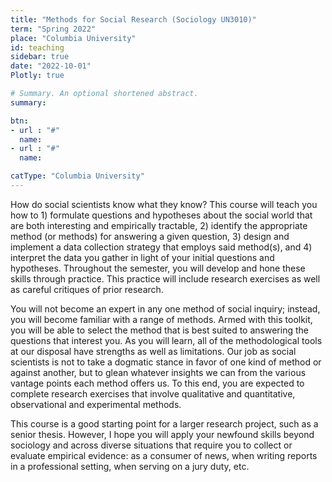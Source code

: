 ```yaml
---
title: "Methods for Social Research (Sociology UN3010)"
term: "Spring 2022"
place: "Columbia University"
id: teaching
sidebar: true
date: "2022-10-01"
Plotly: true

# Summary. An optional shortened abstract.
summary:  

btn:
- url : "#"
  name: 
- url : "#"
  name: 

catType: "Columbia University"
---
```



How do social scientists know what they know? This course will teach you how to 1) formulate questions and hypotheses about the social world that are both interesting and empirically tractable, 2) identify the appropriate method (or methods) for answering a given question, 3) design and implement a data collection strategy that employs said method(s), and 4) interpret the data you gather in light of your initial questions and hypotheses. Throughout the semester, you will develop and hone these skills through practice. This practice will include research exercises as well as careful critiques of prior research.

You will not become an expert in any one method of social inquiry; instead, you will become familiar with a range of methods. Armed with this toolkit, you will be able to select the method that is best suited to answering the questions that interest you. As you will learn, all of the methodological tools at our disposal have strengths as well as limitations. Our job as social scientists is not to take a dogmatic stance in favor of one kind of method or against another, but to glean whatever insights we can from the various vantage points each method offers us. To this end, you are expected to complete research exercises that involve qualitative and quantitative, observational and experimental methods.

This course is a good starting point for a larger research project, such as a senior thesis. However, I hope you will apply your newfound skills beyond sociology and across diverse situations that require you to collect or evaluate empirical evidence: as a consumer of news, when writing reports in a professional setting, when serving on a jury duty, etc.




